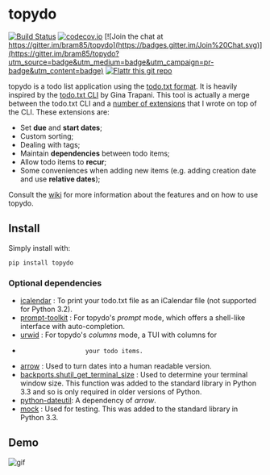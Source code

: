 topydo
======

[![Build Status](https://travis-ci.org/bram85/topydo.svg?branch=master)](https://travis-ci.org/bram85/topydo) [![codecov.io](https://codecov.io/github/bram85/topydo/coverage.svg?branch=master)](https://codecov.io/github/bram85/topydo?branch=master) [![Join the chat at https://gitter.im/bram85/topydo](https://badges.gitter.im/Join%20Chat.svg)](https://gitter.im/bram85/topydo?utm_source=badge&utm_medium=badge&utm_campaign=pr-badge&utm_content=badge) [![Flattr this git repo](http://api.flattr.com/button/flattr-badge-large.png)](https://flattr.com/submit/auto?user_id=bram85&url=https://github.com/bram85/topydo&title=topydo&language=&tags=github&category=software) 

topydo is a todo list application using the [todo.txt format][1]. It is heavily
inspired by the [todo.txt CLI][2] by Gina Trapani. This tool is actually a
merge between the todo.txt CLI and a [number of extensions][3] that I wrote
on top of the CLI. These extensions are:

* Set **due** and **start dates**;
* Custom sorting;
* Dealing with tags;
* Maintain **dependencies** between todo items;
* Allow todo items to **recur**;
* Some conveniences when adding new items (e.g. adding creation date and use
  **relative dates**);

Consult the [wiki][4] for more information about the features and on how to
use topydo.

Install
-------

Simply install with:

    pip install topydo

### Optional dependencies

* [icalendar][7]      : To print your todo.txt file as an iCalendar file
                        (not supported for Python 3.2).
* [prompt-toolkit][6] : For topydo's _prompt_ mode, which offers a shell-like
                        interface with auto-completion.
* [urwid][12]         : For topydo's _columns_ mode, a TUI with columns for
*                       your todo items.
* [arrow][8]          : Used to turn dates into a human readable version.
* [backports.shutil_get_terminal_size][9] : Used to determine your terminal
                                            window size. This function was
                                            added to the standard library in
                                            Python 3.3 and so is only
                                            required in older versions of
                                            Python.
* [python-dateutil][10]: A dependency of *arrow*.
* [mock][11]          : Used for testing. This was added to the standard
                        library in Python 3.3.

Demo
----

![gif][5]


[1]: https://github.com/ginatrapani/todo.txt-cli/wiki/The-Todo.txt-Format
[2]: https://github.com/ginatrapani/todo.txt-cli
[3]: https://github.com/bram85/todo.txt-tools
[4]: https://github.com/bram85/topydo/wiki
[5]: https://raw.githubusercontent.com/bram85/topydo/master/doc/topydo.gif
[6]: https://github.com/jonathanslenders/python-prompt-toolkit
[7]: https://github.com/collective/icalendar
[8]: https://github.com/crsmithdev/arrow
[9]: https://github.com/chrippa/backports.shutil_get_terminal_size
[10]: https://dateutil.readthedocs.org/
[11]: https://github.com/testing-cabal/mock
[12]: https://github.com/urwid/urwid
